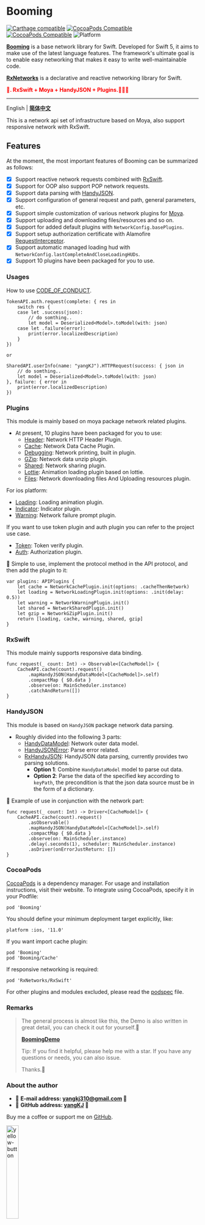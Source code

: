 # Booming

[![Carthage compatible](https://img.shields.io/badge/Carthage-compatible-brightgreen.svg?style=flat&colorA=28a745&&colorB=4E4E4E)](https://github.com/yangKJ/RxNetworks)
[![CocoaPods Compatible](https://img.shields.io/cocoapods/v/Booming.svg?style=flat&label=Booming&colorA=28a745&&colorB=4E4E4E)](https://cocoapods.org/pods/Booming)
[![CocoaPods Compatible](https://img.shields.io/cocoapods/v/RxNetworks.svg?style=flat&label=RxNetworks&colorA=28a745&&colorB=4E4E4E)](https://cocoapods.org/pods/RxNetworks)
![Platform](https://img.shields.io/badge/Platforms-iOS%20%7C%20macOS%20%7C%20watchOS-4E4E4E.svg?colorA=28a745)

**[Booming](https://github.com/yangKJ/RxNetworks)** is a base network library for Swift. Developed for Swift 5, it aims to make use of the latest language features. The framework's ultimate goal is to enable easy networking that makes it easy to write well-maintainable code.

**[RxNetworks](https://github.com/yangKJ/RxNetworks)** is a declarative and reactive networking library for Swift.

<font color=red>**🧚. RxSwift + Moya + HandyJSON + Plugins.👒👒👒**</font>

-------

English | [**简体中文**](README_CN.md)

This is a network api set of infrastructure based on Moya, also support responsive network with RxSwift.

## Features
At the moment, the most important features of Booming can be summarized as follows:

- [x] Support reactive network requests combined with [RxSwift](https://github.com/ReactiveX/RxSwift).
- [x] Support for OOP also support POP network requests.
- [x] Support data parsing with [HandyJSON](https://github.com/alibaba/HandyJSON).
- [x] Support configuration of general request and path, general parameters, etc.
- [x] Support simple customization of various network plugins for [Moya](https://github.com/Moya/Moya).
- [x] Support uploading and downloading files/resources and so on.
- [x] Support for added default plugins with `NetworkConfig.basePlugins`.
- [x] Support setup authorization certificate with Alamofire [RequestInterceptor](https://github.com/Alamofire/Alamofire/blob/master/Source/Features/RequestInterceptor.swift).
- [x] Support automatic managed loading hud with `NetworkConfig.lastCompleteAndCloseLoadingHUDs`.
- [x] Support 10 plugins have been packaged for you to use.

### Usages
How to use [CODE_OF_CONDUCT](CODE_OF_CONDUCT.md).

```
TokenAPI.auth.request(complete: { res in
    switch res {
    case let .success(json):
        // do somthing..
        let model = Deserialized<Model>.toModel(with: json)
    case let .failure(error):    
        print(error.localizedDescription)
    }
})

or

SharedAPI.userInfo(name: "yangKJ").HTTPRequest(success: { json in
    // do somthing..
    let model = Deserialized<Model>.toModel(with: json)
}, failure: { error in
    print(error.localizedDescription)
})
```

### Plugins
This module is mainly based on moya package network related plugins.

- At present, 10 plugins have been packaged for you to use:
    - [Header](https://github.com/yangKJ/RxNetworks/blob/master/Plugins/Header/NetworkHttpHeaderPlugin.swift): Network HTTP Header Plugin.
    - [Cache](https://github.com/yangKJ/RxNetworks/blob/master/Plugins/Cache/NetworkCachePlugin.swift): Network Data Cache Plugin.
    - [Debugging](https://github.com/yangKJ/RxNetworks/blob/master/Plugins/Debugging/NetworkDebuggingPlugin.swift): Network printing, built in plugin.
    - [GZip](https://github.com/yangKJ/RxNetworks/blob/master/Plugins/GZip/NetworkGZipPlugin.swift): Network data unzip plugin.
    - [Shared](https://github.com/yangKJ/RxNetworks/blob/master/Plugins/Shared/NetworkSharedPlugin.swift): Network sharing plugin.
    - [Lottie](https://github.com/yangKJ/RxNetworks/blob/master/Plugins/Lottie/AnimatedLoadingPlugin.swift): Animation loading plugin based on lottie.
    - [Files](https://github.com/yangKJ/RxNetworks/blob/master/Plugins/Files/NetworkFilesPlugin.swift): Network downloading files And Uploading resources plugin.
    
For ios platform:    
- [Loading](https://github.com/yangKJ/RxNetworks/blob/master/Plugins/Loading/NetworkLoadingPlugin.swift): Loading animation plugin.
- [Indicator](https://github.com/yangKJ/RxNetworks/blob/master/Plugins/Indicator/NetworkIndicatorPlugin.swift): Indicator plugin.
- [Warning](https://github.com/yangKJ/RxNetworks/blob/master/Plugins/Warning/NetworkWarningPlugin.swift): Network failure prompt plugin.

If you want to use token plugin and auth plugin you can refer to the project use case.    
- [Token](https://github.com/yangKJ/RxNetworks/blob/master/RxNetworks/Plugins/Token/TokenPlugin.swift): Token verify plugin.
- [Auth](https://github.com/yangKJ/RxNetworks/blob/master/RxNetworks/Plugins/Auth/AuthPlugin.swift): Authorization plugin.

🎷 Simple to use, implement the protocol method in the API protocol, and then add the plugin to it:

```
var plugins: APIPlugins {
    let cache = NetworkCachePlugin.init(options: .cacheThenNetwork)
    let loading = NetworkLoadingPlugin.init(options: .init(delay: 0.5))
    let warning = NetworkWarningPlugin.init()
    let shared = NetworkSharedPlugin.init()
    let gzip = NetworkGZipPlugin.init()
    return [loading, cache, warning, shared, gzip]
}
```

### RxSwift
This module mainly supports responsive data binding.

```
func request(_ count: Int) -> Observable<[CacheModel]> {
    CacheAPI.cache(count).request()
        .mapHandyJSON(HandyDataModel<[CacheModel]>.self)
        .compactMap { $0.data }
        .observe(on: MainScheduler.instance)
        .catchAndReturn([])
}
```

### HandyJSON
This module is based on `HandyJSON` package network data parsing.

- Roughly divided into the following 3 parts:
    - [HandyDataModel](https://github.com/yangKJ/RxNetworks/blob/master/Sources/HandyJSON/HandyDataModel.swift): Network outer data model.
    - [HandyJSONError](https://github.com/yangKJ/RxNetworks/blob/master/Sources/HandyJSON/HandyJSONError.swift): Parse error related.
    - [RxHandyJSON](https://github.com/yangKJ/RxNetworks/blob/master/Sources/HandyJSON/RxHandyJSON.swift): HandyJSON data parsing, currently provides two parsing solutions.
        - **Option 1**: Combine `HandyDataModel` model to parse out data.
        - **Option 2**: Parse the data of the specified key according to `keyPath`, the precondition is that the json data source must be in the form of a dictionary.

🎷 Example of use in conjunction with the network part:

```
func request(_ count: Int) -> Driver<[CacheModel]> {
    CacheAPI.cache(count).request()
        .asObservable()
        .mapHandyJSON(HandyDataModel<[CacheModel]>.self)
        .compactMap { $0.data }
        .observe(on: MainScheduler.instance)
        .delay(.seconds(1), scheduler: MainScheduler.instance)
        .asDriver(onErrorJustReturn: [])
}
```

### CocoaPods

[CocoaPods](https://cocoapods.org) is a dependency manager. For usage and installation instructions, visit their website. To integrate using CocoaPods, specify it in your Podfile:

```
pod 'Booming'
```

You should define your minimum deployment target explicitly, like: 

```
platform :ios, '11.0'
```

If you want import cache plugin:

```
pod 'Booming'
pod 'Booming/Cache'
```

If responsive networking is required:

```
pod 'RxNetworks/RxSwift'
```

For other plugins and modules excluded, please read the [podspec](https://github.com/yangKJ/RxNetworks/blob/master/Booming.podspec) file.

### Remarks

> The general process is almost like this, the Demo is also written in great detail, you can check it out for yourself.🎷
>
> [**BoomingDemo**](https://github.com/yangKJ/RxNetworks)
>
> Tip: If you find it helpful, please help me with a star. If you have any questions or needs, you can also issue.
>
> Thanks.🎇

### About the author
- 🎷 **E-mail address: [yangkj310@gmail.com](yangkj310@gmail.com) 🎷**
- 🎸 **GitHub address: [yangKJ](https://github.com/yangKJ) 🎸**

Buy me a coffee or support me on [GitHub](https://github.com/sponsors/yangKJ?frequency=one-time&sponsor=yangKJ).

<a href="https://www.buymeacoffee.com/yangkj3102">
<img width=25% alt="yellow-button" src="https://user-images.githubusercontent.com/1888355/146226808-eb2e9ee0-c6bd-44a2-a330-3bbc8a6244cf.png">
</a>

Alipay or WeChat. Thanks.

<p align="left">
<img src="https://raw.githubusercontent.com/yangKJ/Harbeth/master/Screenshot/WechatIMG1.jpg" width=30% hspace="1px">
<img src="https://raw.githubusercontent.com/yangKJ/Harbeth/master/Screenshot/WechatIMG2.jpg" width=30% hspace="15px">
</p>

-----

### License
Booming is available under the [MIT](LICENSE) license. See the [LICENSE](LICENSE) file for more info.

-----
